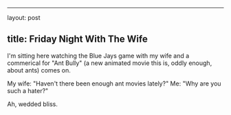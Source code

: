 <hr />

<p>layout: post</p>

<h2>title: Friday Night With The Wife</h2>

<p>I'm sitting here watching the Blue Jays game with my wife and a commerical for "Ant Bully" (a new animated movie this is, oddly enough, about ants) comes on.</p>

<p>My wife: "Haven't there been enough ant movies lately?"
Me: "Why are you such a hater?"</p>

<p>Ah, wedded bliss.</p>
